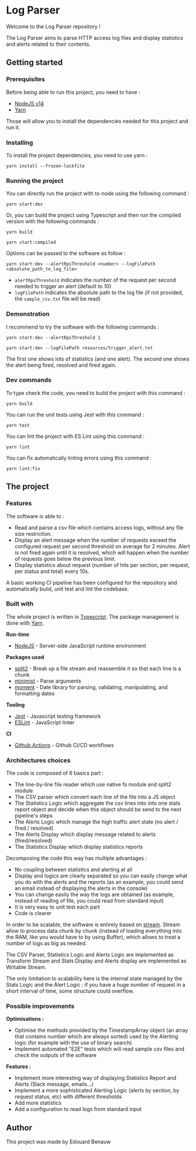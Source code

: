 # Log Parser

Welcome to the Log Parser repository !

The Log Parser aims to parse HTTP access log files and display statistics and alerts related to their contents.

## Getting started

### Prerequisites

Before being able to run this project, you need to have :
* [NodeJS v14](https://nodejs.org/en/)
* [Yarn](https://yarnpkg.com/)

Those will allow you to install the dependencies needed for this project and run it.

### Installing

To install the project dependencies, you need to use yarn :

```
yarn install --frozen-lockfile
```

### Running the project

You can directly run the project with ts-node using the following command :

```
yarn start:dev
```

Or, you can build the project using Typescript and then run the compiled version with the following commands :

```
yarn build

yarn start:compiled
```

Options can be passed to the software as follow :
```
yarn start:dev --alertRpsThreshold <number> --logFilePath <absolute_path_to_log_file>
```

- `alertRpsThreshold` indicates the number of the request per second needed to trigger an alert (default to 10)
- `logFilePath` indicates the absolute path to the log file (if not provided, the `sample_csv.txt` file will be read)

### Demonstration

I recommend to try the software with the following commands :

```
yarn start:dev --alertRpsThreshold 1

yarn start:dev --logFilePath resources/trigger_alert.txt
```

The first one shows lots of statistics (and one alert).
The second one shows the alert being fired, resolved and fired again.

### Dev commands

To type check the code, you need to build the project with this command :

```
yarn build
```

You can run the unit tests using Jest with this command :

```
yarn test
```

You can lint the project with ES Lint using this command :

```
yarn lint
```

You can fix automatically linting errors using this command :

```
yarn lint:fix
```

## The project

### Features

The software is able to :
- Read and parse a csv file which contains access logs, without any file size restriction.
- Display an alert message when the number of requests exceed the configured request per second threshold on average for 2 minutes.
Alert is not fired again until it is resolved, which will happen when the number of requests goes below the previous limit.
- Display statistics about request (number of hits per section, per request, per status and total) every 10s.

A basic working CI pipeline has been configured for the repository and automatically build, unit test and lint the codebase.

### Built with

The whole project is written in [Typescript](https://www.typescriptlang.org/docs/home.html). The package management is done with [Yarn](https://yarnpkg.com/).

**Run-time**
* [NodeJS](https://nodejs.org/en/docs/) - Server-side JavaScript runtime environment

**Packages used**
* [split2](https://www.npmjs.com/package/split2) - Break up a file stream and reassemble it so that each line is a chunk
* [minimist](https://www.npmjs.com/package/minimist) - Parse arguments
* [moment](https://www.npmjs.com/package/moment) - Date library for parsing, validating, manipulating, and formatting dates

**Tooling**
* [Jest](https://jestjs.io/) - Javascript testing framework
* [ESLint](https://eslint.org/) -  JavaScript linter

**CI**
* [Github Actions](https://github.com/features/actions) - Github CI/CD workflows

### Architectures choices

The code is composed of 6 basics part :

- The line-by-line file reader which use native fs module and split2 module
- The CSV parser which convert each line of the file into a JS object
- The Statistics Logic which aggregate the csv lines into into one stats report object and decide when this object should be send to the next pipeline's steps 
- The Alerts Logic which manage the high traffic alert state (no alert / fired / resolved)
- The Alerts Display which display message related to alerts (fired/resolved)
- The Statistics Display which display statistics reports

Decomposing the code this way has multiple advantages :
- No coupling between statistics and alerting at all
- Display and logics are clearly separated so you can easily change what you do with the alerts and the reports (as an example, you could send an email instead of displaying the alerts in the console)
- You can change easily the way the logs are obtained (as example, instead of reading of file, you could read from standard input)
- It is very easy to unit test each part
- Code is clearer

In order to be scalable, the software is entirely based on [stream](https://nodejs.org/api/stream.html). Stream allow to process data chunk by chunk (instead of loading everything into the RAM, like you would have to by using Buffer), which allows to treat a number of logs as big as needed.

The CSV Parser, Statistics Logic and Alerts Logic are implemented as Transform Stream and Stats Display and Alerts display are implemented as Writable Stream.

The only limitation to scalability here is the internal state managed by the Stats Logic and the Alert Logic : if you have a huge number of request in a short interval of time, some structure could overflow.

### Possible improvements

**Optimisations :**
- Optimise the methods provided by the TimestampArray object (an array that contains number which are always sorted) used by the Alerting logic (for example with the use of binary search)
- Implement automated "E2E" tests which will read sample csv files and check the outputs of the software

**Features :**
- Implement more interesting way of displaying Statistics Report and Alerts (Slack message, emails...)
- Implement a more sophisticated Alerting Logic (alerts by section, by request status, etc) with different thresholds
- Add more statistics
- Add a configuration to read logs from standard input

## Author

This project was made by Edouard Benauw